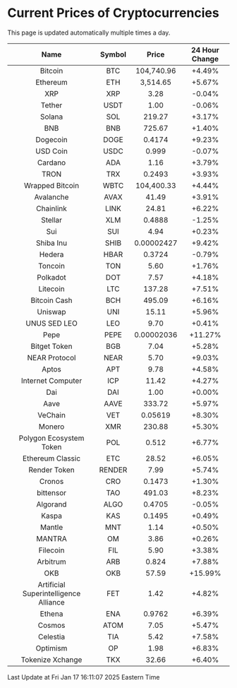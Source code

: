 # Current Prices of Cryptocurrencies
This page is updated automatically multiple times a day.

| Name | Symbol | Price | 24 Hour Change |
| :---: |:---:| :---: | :---: |
| Bitcoin | BTC | 104,740.96 | +4.49% |
| Ethereum | ETH | 3,514.65 | +5.67% |
| XRP | XRP | 3.28 | -0.04% |
| Tether | USDT | 1.00 | -0.06% |
| Solana | SOL | 219.27 | +3.17% |
| BNB | BNB | 725.67 | +1.40% |
| Dogecoin | DOGE | 0.4174 | +9.23% |
| USD Coin | USDC | 0.999 | -0.07% |
| Cardano | ADA | 1.16 | +3.79% |
| TRON | TRX | 0.2493 | +3.93% |
| Wrapped Bitcoin | WBTC | 104,400.33 | +4.44% |
| Avalanche | AVAX | 41.49 | +3.91% |
| Chainlink | LINK | 24.81 | +6.22% |
| Stellar | XLM | 0.4888 | -1.25% |
| Sui | SUI | 4.94 | +0.23% |
| Shiba Inu | SHIB | 0.00002427 | +9.42% |
| Hedera | HBAR | 0.3724 | -0.79% |
| Toncoin | TON | 5.60 | +1.76% |
| Polkadot | DOT | 7.57 | +4.18% |
| Litecoin | LTC | 137.28 | +7.51% |
| Bitcoin Cash | BCH | 495.09 | +6.16% |
| Uniswap | UNI | 15.11 | +5.96% |
| UNUS SED LEO | LEO | 9.70 | +0.41% |
| Pepe | PEPE | 0.00002036 | +11.27% |
| Bitget Token | BGB | 7.04 | +5.28% |
| NEAR Protocol | NEAR | 5.70 | +9.03% |
| Aptos | APT | 9.78 | +4.58% |
| Internet Computer | ICP | 11.42 | +4.27% |
| Dai | DAI | 1.00 | +0.00% |
| Aave | AAVE | 333.72 | +5.97% |
| VeChain | VET | 0.05619 | +8.30% |
| Monero | XMR | 230.88 | +5.30% |
| Polygon Ecosystem Token | POL | 0.512 | +6.77% |
| Ethereum Classic | ETC | 28.52 | +6.05% |
| Render Token | RENDER | 7.99 | +5.74% |
| Cronos | CRO | 0.1473 | +1.30% |
| bittensor | TAO | 491.03 | +8.23% |
| Algorand | ALGO | 0.4705 | -0.05% |
| Kaspa | KAS | 0.1495 | +0.49% |
| Mantle | MNT | 1.14 | +0.50% |
| MANTRA | OM | 3.86 | +0.26% |
| Filecoin | FIL | 5.90 | +3.38% |
| Arbitrum | ARB | 0.824 | +7.88% |
| OKB | OKB | 57.59 | +15.99% |
| Artificial Superintelligence Alliance | FET | 1.42 | +4.82% |
| Ethena | ENA | 0.9762 | +6.39% |
| Cosmos | ATOM | 7.05 | +5.47% |
| Celestia | TIA | 5.42 | +7.58% |
| Optimism | OP | 1.98 | +6.83% |
| Tokenize Xchange | TKX | 32.66 | +6.40% |

Last Update at Fri Jan 17 16:11:07 2025 Eastern Time